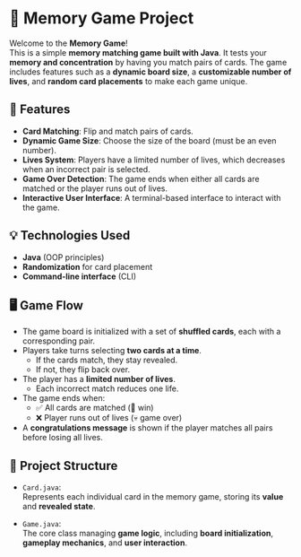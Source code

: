 # 🧠 Memory Game Project

Welcome to the **Memory Game**!  
This is a simple **memory matching game built with Java**. It tests your **memory and concentration** by having you match pairs of cards. The game includes features such as a **dynamic board size**, a **customizable number of lives**, and **random card placements** to make each game unique.

## 🎯 Features

- **Card Matching**: Flip and match pairs of cards.  
- **Dynamic Game Size**: Choose the size of the board (must be an even number).  
- **Lives System**: Players have a limited number of lives, which decreases when an incorrect pair is selected.  
- **Game Over Detection**: The game ends when either all cards are matched or the player runs out of lives.  
- **Interactive User Interface**: A terminal-based interface to interact with the game.  

## 💡 Technologies Used

- **Java** (OOP principles)  
- **Randomization** for card placement  
- **Command-line interface** (CLI)  

## 🖥 Game Flow

- The game board is initialized with a set of **shuffled cards**, each with a corresponding pair.  
- Players take turns selecting **two cards at a time**.  
  - If the cards match, they stay revealed.  
  - If not, they flip back over.  
- The player has a **limited number of lives**.  
  - Each incorrect match reduces one life.  
- The game ends when:  
  - ✅ All cards are matched (🎉 win)  
  - ❌ Player runs out of lives (💀 game over)  
- A **congratulations message** is shown if the player matches all pairs before losing all lives.

## 📁 Project Structure

- `Card.java`:  
  Represents each individual card in the memory game, storing its **value** and **revealed state**.

- `Game.java`:  
  The core class managing **game logic**, including **board initialization**, **gameplay mechanics**, and **user interaction**.
